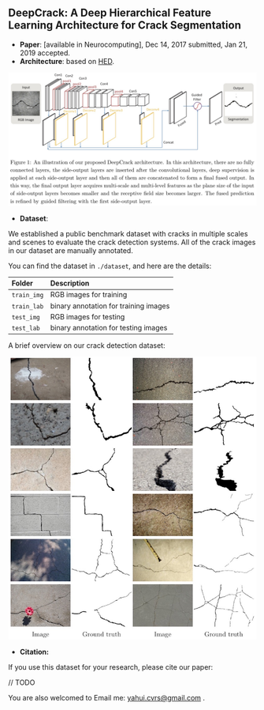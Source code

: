 ## DeepCrack: A Deep Hierarchical Feature Learning Architecture for Crack Segmentation

 - **Paper**: [available in Neurocomputing], Dec 14, 2017 submitted, Jan 21, 2019 accepted.
 - **Architecture**: based on [HED](https://arxiv.org/abs/1504.06375).

![](./figures/architecture.jpg)

 - **Dataset**:

We established a public benchmark dataset with cracks in multiple scales and scenes to evaluate the crack detection systems. All of the crack images in our dataset are manually annotated.

You can find the dataset in `./dataset`, and here are the details:

|Folder|Description|
|:----|:-----|
|`train_img`|RGB images for training|
|`train_lab`|binary annotation for training images|
|`test_img`|RGB images for testing|
|`test_lab`|binary annotation for testing images|

A brief overview on our crack detection dataset:

![](./figures/dataset-overview.jpg)

 - **Citation:**

If you use this dataset for your research, please cite our paper:


// TODO

You are also welcomed to Email me: yahui.cvrs@gmail.com .